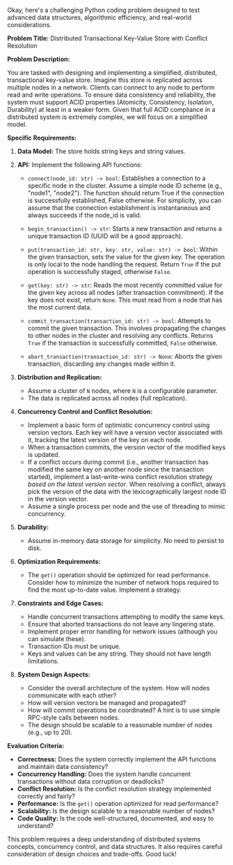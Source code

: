 Okay, here's a challenging Python coding problem designed to test advanced data structures, algorithmic efficiency, and real-world considerations.

**Problem Title:**  Distributed Transactional Key-Value Store with Conflict Resolution

**Problem Description:**

You are tasked with designing and implementing a simplified, distributed, transactional key-value store.  Imagine this store is replicated across multiple nodes in a network.  Clients can connect to any node to perform read and write operations. To ensure data consistency and reliability, the system must support ACID properties (Atomicity, Consistency, Isolation, Durability) at least in a weaker form. Given that full ACID compliance in a distributed system is extremely complex, we will focus on a simplified model.

**Specific Requirements:**

1.  **Data Model:** The store holds string keys and string values.

2.  **API:**  Implement the following API functions:

    *   `connect(node_id: str) -> bool`: Establishes a connection to a specific node in the cluster. Assume a simple node ID scheme (e.g., "node1", "node2"). The function should return True if the connection is successfully established, False otherwise.  For simplicity, you can assume that the connection establishment is instantaneous and always succeeds if the node_id is valid.

    *   `begin_transaction() -> str`:  Starts a new transaction and returns a unique transaction ID (UUID will be a good approach).

    *   `put(transaction_id: str, key: str, value: str) -> bool`:  Within the given transaction, sets the value for the given key.  The operation is only local to the node handling the request. Return `True` if the put operation is successfully staged, otherwise `False`.

    *   `get(key: str) -> str`: Reads the most recently committed value for the given key across all nodes (after transaction commitment). If the key does not exist, return `None`. This must read from a node that has the most current data.

    *   `commit_transaction(transaction_id: str) -> bool`: Attempts to commit the given transaction. This involves propagating the changes to other nodes in the cluster and resolving any conflicts. Returns `True` if the transaction is successfully committed, `False` otherwise.

    *   `abort_transaction(transaction_id: str) -> None`: Aborts the given transaction, discarding any changes made within it.

3.  **Distribution and Replication:**

    *   Assume a cluster of `N` nodes, where `N` is a configurable parameter.
    *   The data is replicated across all nodes (full replication).

4.  **Concurrency Control and Conflict Resolution:**

    *   Implement a basic form of optimistic concurrency control using version vectors. Each key will have a version vector associated with it, tracking the latest version of the key on each node.
    *   When a transaction commits, the version vector of the modified keys is updated.
    *   If a conflict occurs during commit (i.e., another transaction has modified the same key on another node since the transaction started), implement a last-write-wins conflict resolution strategy *based on the latest version vector*. When resolving a conflict, always pick the version of the data with the lexicographically largest node ID in the version vector.
    *   Assume a single process per node and the use of threading to mimic concurrency.

5.  **Durability:**

    *   Assume in-memory data storage for simplicity.  No need to persist to disk.

6.  **Optimization Requirements:**

    *   The `get()` operation should be optimized for read performance.  Consider how to minimize the number of network hops required to find the most up-to-date value. Implement a strategy.

7. **Constraints and Edge Cases:**

    *   Handle concurrent transactions attempting to modify the same keys.
    *   Ensure that aborted transactions do not leave any lingering state.
    *   Implement proper error handling for network issues (although you can simulate these).
    *   Transaction IDs must be unique.
    *   Keys and values can be any string. They should not have length limitations.

8.  **System Design Aspects:**

    *   Consider the overall architecture of the system. How will nodes communicate with each other?
    *   How will version vectors be managed and propagated?
    *   How will commit operations be coordinated? A hint is to use simple RPC-style calls between nodes.
    *   The design should be scalable to a reasonable number of nodes (e.g., up to 20).

**Evaluation Criteria:**

*   **Correctness:** Does the system correctly implement the API functions and maintain data consistency?
*   **Concurrency Handling:** Does the system handle concurrent transactions without data corruption or deadlocks?
*   **Conflict Resolution:** Is the conflict resolution strategy implemented correctly and fairly?
*   **Performance:** Is the `get()` operation optimized for read performance?
*   **Scalability:** Is the design scalable to a reasonable number of nodes?
*   **Code Quality:** Is the code well-structured, documented, and easy to understand?

This problem requires a deep understanding of distributed systems concepts, concurrency control, and data structures. It also requires careful consideration of design choices and trade-offs. Good luck!
